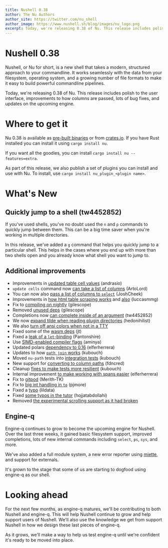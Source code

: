 ```yaml
---
title: Nushell 0.38
author: The Nu Authors
author_site: https://twitter.com/nu_shell
author_image: https://www.nushell.sh/blog/images/nu_logo.png
excerpt: Today, we're releasing 0.38 of Nu. This release includes polish to the user interface, improvements to how columns are passed, lots of bug fixes, and updates on the upcoming engine.
---
```


# Nushell 0.38

Nushell, or Nu for short, is a new shell that takes a modern, structured approach to your commandline. It works seamlessly with the data from your filesystem, operating system, and a growing number of file formats to make it easy to build powerful commandline pipelines.

Today, we're releasing 0.38 of Nu. This release includes polish to the user interface, improvements to how columns are passed, lots of bug fixes, and updates on the upcoming engine.

<!-- more -->

# Where to get it

Nu 0.38 is available as [pre-built binaries](https://github.com/nushell/nushell/releases/tag/0.38.0) or from [crates.io](https://crates.io/crates/nu). If you have Rust installed you can install it using `cargo install nu`.

If you want all the goodies, you can install `cargo install nu --features=extra`.

As part of this release, we also publish a set of plugins you can install and use with Nu. To install, use `cargo install nu_plugin_<plugin name>`.

# What's New

## Quickly jump to a shell (tw4452852)

If you've used shells, you've no doubt used the `n` and `p` commands to quickly jump between them. This can be a big time saver when you're working in multiple directories.

In this release, we've added a `g` command that helps you quickly jump to a particular shell. This helps in the cases where you end up with more than two shells open and you already know what shell you want to jump to.

## Additional improvements

- Improvements in [updated table cell values](https://github.com/nushell/nushell/pull/4027) (andrasio)
- `update cells` command now [can take a list of columns](https://github.com/nushell/nushell/pull/4039) (ArtoLord)
- You can now also [pass a list of columns to `select`](https://github.com/nushell/nushell/pull/4062) (JoshCheek)
- Improvements in [how html table scraping works](https://github.com/nushell/nushell/pull/4036) and [also](https://github.com/nushell/nushell/pull/4043) (luccasmmg)
- Fix to [compiling on nightly](https://github.com/nushell/nushell/pull/4037) (gilescope)
- Removed [unused deps](https://github.com/nushell/nushell/pull/4038) (gilescope)
- Completions now [can complete inside of an argument](https://github.com/nushell/nushell/pull/4023) (tw4452852)
- We now [expand tilde when reading plugin directories](https://github.com/nushell/nushell/pull/4052) (hedonihilist)
- We also [turn off ansi colors when not in a TTY](https://github.com/nushell/nushell/pull/4058)
- Fixed some of the [wasm deps](https://github.com/nushell/nushell/pull/4061) (jt)
- Fixed a [leak of a `let`-binding](https://github.com/nushell/nushell/pull/4022) (Pantonshire)
- Use [SIMD-enabled compiler flags](https://github.com/nushell/nushell/pull/4021) (aminya)
- Updated polars [dependency to 0.16](https://github.com/nushell/nushell/pull/4013) (elferherrera)
- Updates to how [`path join` works](https://github.com/nushell/nushell/pull/4008) (kubouch)
- Moved `nu-path` tests into [integration tests](https://github.com/nushell/nushell/pull/4015) (kubouch)
- New support for [converting to column paths](https://github.com/nushell/nushell/pull/4048) (fdncred)
- Cleanup [fixes to make tests more resilient](https://github.com/nushell/nushell/pull/4029) (kubouch)
- Internal improvement [to make working with spans easier](https://github.com/nushell/nushell/pull/4031) (elferherrera)
- Fix to [gitpod](https://github.com/nushell/nushell/pull/4033) (Merith-TK)
- Fix to [big int handling in `to`](https://github.com/nushell/nushell/pull/4034) (pjmore)
- Fixed a [typo](https://github.com/nushell/nushell/pull/4040) (lildata)
- Fixed [some typos in the tutor](https://github.com/nushell/nushell/pull/4051) (hojjatabdollahi)
- Removed [the experimental scrolling support as it had broken](https://github.com/nushell/nushell/pull/4063)

## Engine-q

Engine-q continues to grow to become the upcoming engine for Nushell. Over the last three weeks, it gained basic filesystem support, improved completions, lots of new internal commands including `select`, `ps`, `sys`, and more.

We've also added a full module system, a new error reporter using [miette](https://github.com/zkat/miette), and support for externals.

It's grown to the stage that some of us are starting to dogfood using engine-q as our shell.

# Looking ahead

For the next few months, as engine-q matures, we'll be contributing to both Nushell and engine-q. This will help Nushell continue to grow and help support users of Nushell. We'll also use the knowledge we get from support Nushell in how we design these last pieces of engine-q.

As it grows, we'll make a way to help us test engine-q until we're confident it's ready to be moved into place.
